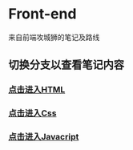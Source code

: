 # Front-end
来自前端攻城狮的笔记及路线

## 切换分支以查看笔记内容

### [点击进入HTML](https://github.com/pengguodon/Front-end/tree/Html)

### [点击进入Css](https://github.com/pengguodon/Front-end/tree/CssWorld) 

### [点击进入Javacript](https://github.com/pengguodon/Front-end/tree/Javascript)
